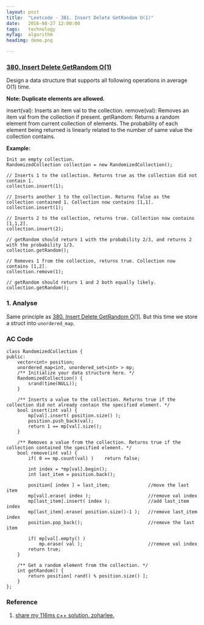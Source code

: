 ```yaml
---
layout: post
title:  "Leetcode - 381. Insert Delete GetRandom O(1)"
date:   2016-08-27 12:00:00
tags:	technology
myTag:	algorithm
headimg: demo.png

---
```


### [380. Insert Delete GetRandom O(1)](https://leetcode.com/problems/insert-delete-getrandom-o1/)

Design a data structure that supports all following operations in average O(1) time.

**Note: Duplicate elements are allowed.**

insert(val): Inserts an item val to the collection.
remove(val): Removes an item val from the collection if present.
getRandom: Returns a random element from current collection of elements. The probability of each element being returned is linearly related to the number of same value the collection contains.

**Example:**

	Init an empty collection.
	RandomizedCollection collection = new RandomizedCollection();
	
	// Inserts 1 to the collection. Returns true as the collection did not contain 1.
	collection.insert(1);
	
	// Inserts another 1 to the collection. Returns false as the collection contained 1. Collection now contains [1,1].
	collection.insert(1);
	
	// Inserts 2 to the collection, returns true. Collection now contains [1,1,2].
	collection.insert(2);
	
	// getRandom should return 1 with the probability 2/3, and returns 2 with the probability 1/3.
	collection.getRandom();
	
	// Removes 1 from the collection, returns true. Collection now contains [1,2].
	collection.remove(1);
	
	// getRandom should return 1 and 2 both equally likely.
	collection.getRandom();

### 1. Analyse

Same principle as [380. Insert Delete GetRandom O(1)](http://edlinlink.github.io/Leetcode_Insert_Delete_GetRandom_O1.html). But this time we store a struct into `unordered_map`.

### AC Code

	class RandomizedCollection {
	public:
	    vector<int> position;
	    unordered_map<int, unordered_set<int> > mp;
	    /** Initialize your data structure here. */
	    RandomizedCollection() {
	        srand(time(NULL));
	    }
	    
	    /** Inserts a value to the collection. Returns true if the collection did not already contain the specified element. */
	    bool insert(int val) {
	        mp[val].insert( position.size() );
	        position.push_back(val);
	        return 1 == mp[val].size();
	    }
	    
	    /** Removes a value from the collection. Returns true if the collection contained the specified element. */
	    bool remove(int val) {
	        if( 0 == mp.count(val) )    return false;
	
	        int index = *mp[val].begin();
	        int last_item = position.back();
	
	        position[ index ] = last_item;              //move the last item 
	        mp[val].erase( index );                     //remove val index
	        mp[last_item].insert( index );              //add last_item index
	        mp[last_item].erase( position.size()-1 );   //remove last_item index
	        position.pop_back();                        //remove the last item
	
	        if( mp[val].empty() )
	            mp.erase( val );                        //remove val index 
	        return true;
	    }
	    
	    /** Get a random element from the collection. */
	    int getRandom() {
	        return position[ rand() % position.size() ];
	    }
	}; 

### Reference 

1. [share my 116ms c++ solution. zoharlee.](https://discuss.leetcode.com/topic/54825/share-my-116ms-c-solution)
